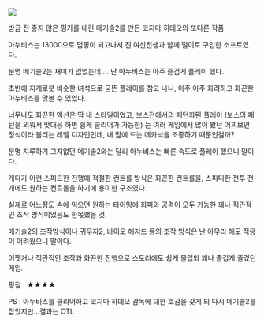 ![](./0.jpg)

방금 전 좋지 않은 평가를 내린 메기솔2를 만든 코지마 히데오의 또다른 작품.

아누비스는 13000으로 덤핑이 되고나서 진 여신전생과 함께 떨이로 구입한 소프트였다.

분명 메기솔2는 재미가 없었는데.... 난 아누비스는 아주 즐겁게 플레이 했다.

초반에 지게로봇 비슷한 녀석으로 굼뜬 플레이를 참고 나니, 아주 아주 화려하고 화끈한 아누비스를 맛볼 수 있었다.

너무나도 화끈한 액션은 딱 내 스타일이었고, 보스전에서의 패턴화된 플레이 (보스의 패턴을 외워서 맞대응 하면 쉽게 클리어가 가능한) 는 여러 게임에서 많이 봤던 어찌보면 정석이라 불리는 레벨 디자인인데, 내 맘에 드는 메카닉을 조종하기 때문인걸까?

분명 지루하기 그지없던 메기솔2와는 달리 아누비스는 빠른 속도로 플레이 했으니 말이다.

게다가 이런 스피드한 진행에 적절한 컨트롤 방식은 화끈한 컨트롤을, 스피디한 전투 전개에도 원하는 컨트롤을 하기에 용이한 구조였다.

실제로 어느정도 손에 익으면 원하는 타이밍에 회피와 공격이 모두 가능한 꽤나 직관적인 조작 방식이었음도 한몫했을 것.

메기솔2의 조작방식이나 귀무자2, 바이오 해저드 등의 조작 방식은 난 아무리 해도 적응이 어려웠으니 말이다.

어쨋거나 직관적인 조작과 화끈한 진행으로 스토리에도 쉽게 몰입되 꽤나 즐겁게 즐겼던 게임.

평점 : ★★★★

PS : 아누비스를 클리어하고 코지마 히데오 감독에 대한 호감을 갖게 되 다시 메기솔2를 잡았지만...결과는 OTL

